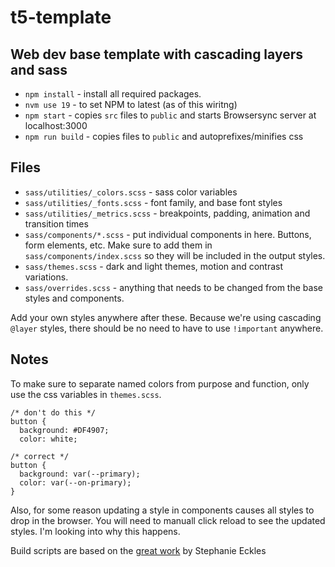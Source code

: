 # t5-template
## Web dev base template with cascading layers and sass

- `npm install` - install all required packages.
- `nvm use 19` - to set NPM to latest (as of this wiritng)
- `npm start` - copies `src` files to `public` and starts Browsersync server at localhost:3000
- `npm run build` - copies files to `public` and autoprefixes/minifies css


## Files
- `sass/utilities/_colors.scss` - sass color variables
- `sass/utilities/_fonts.scss` - font family, and base font styles
- `sass/utilities/_metrics.scss` - breakpoints, padding, animation and transition times
- `sass/components/*.scss` - put individual components in here. Buttons, form elements, etc. Make sure to add them in `sass/components/index.scss` so they will be included in the output styles. 
- `sass/themes.scss` - dark and light themes, motion and contrast variations.
- `sass/overrides.scss` - anything that needs to be changed from the base styles and components.

Add your own styles anywhere after these. Because we're using cascading `@layer` styles, there should be no need to have to use `!important` anywhere. 

## Notes
To make sure to separate named colors from purpose and function, only use the css variables in `themes.scss`.

```
/* don't do this */
button {
  background: #DF4907;
  color: white;

/* correct */
button {
  background: var(--primary);
  color: var(--on-primary);
}
```
Also, for some reason updating a style in components causes all styles to drop in the browser. You will need to manuall click reload to see the updated styles. I'm looking into why this happens. 


Build scripts are based on the [great work](https://thinkdobecreate.com/articles/minimum-static-site-sass-setup/) by Stephanie Eckles
